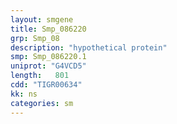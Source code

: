 ```yaml
---
layout: smgene
title: Smp_086220
grp: Smp_08
description: "hypothetical protein"
smp: Smp_086220.1
uniprot: "G4VCD5"
length:   801
cdd: "TIGR00634"
kk: ns
categories: sm
---
```

